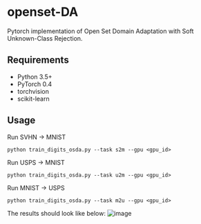 # openset-DA
Pytorch implementation of Open Set Domain Adaptation with Soft Unknown-Class Rejection. 

## Requirements
- Python 3.5+
- PyTorch 0.4
- torchvision
- scikit-learn

## Usage
Run SVHN -> MNIST
```
python train_digits_osda.py --task s2m --gpu <gpu_id>
```
Run USPS -> MNIST
```
python train_digits_osda.py --task u2m --gpu <gpu_id>
```
Run MNIST -> USPS
```
python train_digits_osda.py --task m2u --gpu <gpu_id>
```
The results should look like below:
![image](https://user-images.githubusercontent.com/12399355/111513313-aca20500-871e-11eb-88dc-3759e361efaf.png)

